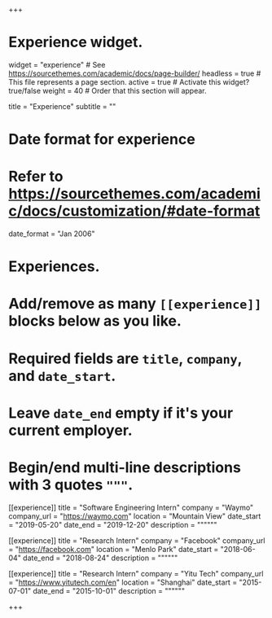 +++
# Experience widget.
widget = "experience"  # See https://sourcethemes.com/academic/docs/page-builder/
headless = true  # This file represents a page section.
active = true  # Activate this widget? true/false
weight = 40  # Order that this section will appear.

title = "Experience"
subtitle = ""

# Date format for experience
#   Refer to https://sourcethemes.com/academic/docs/customization/#date-format
date_format = "Jan 2006"

# Experiences.
#   Add/remove as many `[[experience]]` blocks below as you like.
#   Required fields are `title`, `company`, and `date_start`.
#   Leave `date_end` empty if it's your current employer.
#   Begin/end multi-line descriptions with 3 quotes `"""`.
[[experience]]
  title = "Software Engineering Intern"
  company = "Waymo"
  company_url = "https://waymo.com"
  location = "Mountain View"
  date_start = "2019-05-20"
  date_end = "2019-12-20"
  description = """"""

[[experience]]
  title = "Research Intern"
  company = "Facebook"
  company_url = "https://facebook.com"
  location = "Menlo Park"
  date_start = "2018-06-04"
  date_end = "2018-08-24"
  description = """"""

[[experience]]
  title = "Research Intern"
  company = "Yitu Tech"
  company_url = "https://www.yitutech.com/en"
  location = "Shanghai"
  date_start = "2015-07-01"
  date_end = "2015-10-01"
  description = """"""

+++
